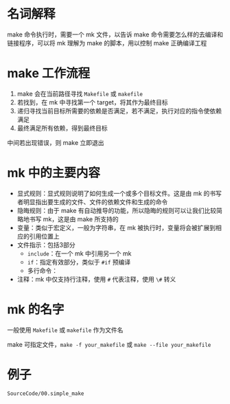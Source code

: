 # 名词解释
make 命令执行时，需要一个 mk 文件，以告诉 make 命令需要怎么样的去编译和链接程序，可以将 mk 理解为 make 的脚本，用以控制 make 正确编译工程

# make 工作流程
1. make 会在当前路径寻找 `Makefile` 或 `makefile`
2. 若找到，在 mk 中寻找第一个 target，将其作为最终目标
3. 递归寻找当前目标所需要的依赖是否满足，若不满足，执行对应的指令使依赖满足
4. 最终满足所有依赖，得到最终目标

中间若出现错误，则 make 立即退出

# mk 中的主要内容
- 显式规则：显式规则说明了如何生成一个或多个目标文件。这是由 mk 的书写者明显指出要生成的文件、文件的依赖文件和生成的命令
- 隐晦规则：由于 make 有自动推导的功能，所以隐晦的规则可以让我们比较简略地书写 mk，这是由 make 所支持的
- 变量：类似于宏定义，一般为字符串，在 mk 被执行时，变量将会被扩展到相应的引用位置上
- 文件指示：包括3部分
	- `include`：在一个 mk 中引用另一个 mk
	- `if`：指定有效部分，类似于 `#if` 预编译
	- 多行命令：
- 注释：mk 中仅支持行注释，使用 `#` 代表注释，使用 `\#` 转义

# mk 的名字
一般使用 `Makefile` 或 `makefile` 作为文件名

make 可指定文件，`make -f your_makefile` 或 `make --file your_makefile`

# 例子
`SourceCode/00.simple_make`
